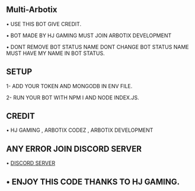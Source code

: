 ## Multi-Arbotix

• USE THIS BOT GIVE CREDIT.

• BOT MADE BY HJ GAMING MUST JOIN ARBOTIX DEVELOPMENT 

• DONT REMOVE BOT STATUS NAME DONT CHANGE BOT STATUS NAME MUST HAVE MY NAME IN BOT STATUS.

## SETUP
1- ADD YOUR TOKEN AND MONGODB IN ENV FILE.


2- RUN YOUR BOT WITH NPM I AND NODE INDEX.JS.


## CREDIT
• HJ GAMING , ARBOTIX CODEZ , ARBOTIX DEVELOPMENT


## ANY ERROR JOIN DISCORD SERVER
• [DISCORD SERVER](https://discord.gg/7wmb5x7qp4)

## • ENJOY THIS CODE THANKS TO HJ GAMING.
